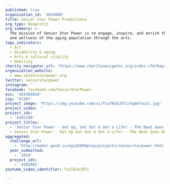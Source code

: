```yaml
---
published: true
organization_id: '2014080'
title: Senior Star Power Productions
org_type: Nonprofit
org_summary: >-
  The mission of Senior Star Power is to engage, inspire, and enrich the health
  and wellness of the aging population through the arts.
tags_indicators:
  - Art
  - Disability & aging
  - Arts & cultural vitality
  - Mobility
charity_navigator_url: 'https://www.charitynavigator.org/index.cfm?bay=search.profile&ein=454380818'
organization_website:
  - www.seniorstarpower.org
twitter: seniorstarpower
instagram: ''
facebook: facebook.com/SeniorStarPower
ein: '454380818'
zip: '91367'
project_image: 'https://img.youtube.com/vi/TsuTBskJETc/hqdefault.jpg'
project_video: ''
project_ids:
  - '4102190'
project_titles:
  - 'Senior Star Power - Get Up, Get Out & Get a Life! - The Beat Goes On'
  - Senior Star Power - Get Up Get Out & Get a Life! - The Beat Goes On
aggregated:
  challenge_url:
    - 'http://maker.good.is/myLA2050play/projects/seniorstarpower.html'
  year_submitted:
    - '2014'
  project_ids:
    - '4102081'
youtube_video_identifier: TsuTBskJETc

---
```

